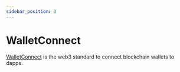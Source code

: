```yaml
---
sidebar_position: 3
---
```


# WalletConnect

[WalletConnect](https://walletconnect.com/) is the web3 standard to connect blockchain wallets to dapps.
